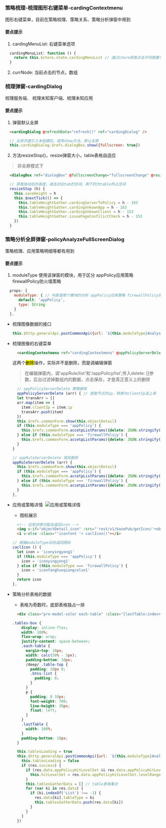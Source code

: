 
### 策略梳理-梳理图形右键菜单-cardingContextmenu

  图形右键菜单，目前在策略梳理、策略关系、策略分析弹窗中用到

  #### 要点提示

  1. cardingMenuList: 右键菜单选项

  ```js
    cardingMenuList: function () {
      return this.$store.state.cardingMenuList // 通过store获取点击不同图像节点位置时的菜单列表
    }
  ```

  2. currNode: 当前点击的节点，数组

  <!-- :::tip cardingMenuList: 右键菜单选项

  技术实现业务，业务验证技术，技术促进业务发展，业务发展促进技术进步的良性循环

  ::: -->

### 梳理弹窗-cardingDialog

梳理服务端、 梳理未知客户端、梳理未知应用

  #### 要点提示

  1. 弹窗默认全屏

  ```html
    <cardingDialog @refreshData="refresh()" ref="cardingDialog" />
  ```


  ```js
    // 业务页面引入本组建后，调用show方法，默认全屏
    this.cardingDialog.$refs.dialogBox.show({fullscreen: true})
  ```

  2. 方法resizeStop()，resize弹窗大小，table表格自适应

  > 非全屏模式下
  
  ```html
    <dialogBox ref="dialogBox" @fullscreenChange="fullscreenChange" @resizeStop="resizeStop" :dialogTitle="cardData.cardingtTitle" width='800px' :initDialogHeight='543'>
  ```

  ```js
    // 获取拖动后的高度，减去对应tab的空间，剩下的为table所占空间
    resizeStop (h) {
      this.saveHeight = h
      this.$nextTick(() => {
        this.tableHeightGather.cardingServerToPolicy = h - 193
        this.tableHeightGather.cardingUnkownApp = h - 163
        this.tableHeightGather.cardingUnkownClient = h - 153
        this.tableHeightGather.issuePageConfilictCheck = h - 153
      })
    }
  ```

### 策略分析全屏弹窗-policyAnalyzeFullScreenDialog

策略梳理、应用策略明细等都有用到

#### 要点提示

1. moduleType 使用该弹窗的模块，用于区分 appPolicy应用策略 firewallPolicy防火墙策略

  ```js
    props: {
      moduleType: { // 判断是那个模块的分析 appPolicy应用策略 firewallPolicy防火墙策略
        default: 'appPolicy',
        type: String
      }
    },
  ```

  - 梳理图像数据的接口

    ```js
    this.$http.generalApi.postCommonApi({url: `${this.moduleType}Analysis/carding`, data: {...params, ...{showAnyClientDetail: this.showAnyClientDetail}}})
    ```

  - 梳理图像的右键菜单

    ```html
      <cardingContextmenu ref="cardingContextmenu" @appPolicyServerDelete="appPolicyServerDelete" @appRuleServerDelete="appRuleServerDelete" />
    ```
    这两个<mark>删除</mark>操作，实际并不是删除，而是调编辑弹窗
    > 在编辑弹窗内，调'appRule/list'和'/appPolicy/list',传入delete: []参数，后台过滤掉数组内的数据，点击保存，才是真正意义上的删除

    ```js
      // appPolicyServerDelete 策略删除
      appPolicyServerDelete (arr) { // 提取节点的ip，转换为clientIp送上来
      let transArr = []
      arr.map(item => {
        item.clientIp = item.ip
        transArr.push(item)
      })
      this.$refs.commonForm.show(this.objectDetail)
      if (this.moduleType === 'appPolicy') {
        this.$refs.commonForm.accetpListParams({delete: JSON.stringify(transArr)}, 'appPolicy')
      } else if (this.moduleType === 'firewallPolicy') {
        this.$refs.commonForm.accetpListParams({delete: JSON.stringify(transArr)}, 'policyService')
      }
    }
    ```

    ```js
    // appRuleServerDelete 规则删除
    appRuleServerDelete (arr) {
      this.$refs.commonForm.show(this.objectDetail)
      if (this.moduleType === 'appPolicy') {
        this.$refs.commonForm.accetpListParams({delete: JSON.stringify(arr)}, 'appRule')
      } else if (this.moduleType === 'firewallPolicy') {
        this.$refs.commonForm.accetpListParams({delete: JSON.stringify(arr)}, 'policyService')
      }
    },
    ```

  - 应用或策略详情
    <img scr="./img/detail.png">
    ![应用或策略详情](/images/detail.png)
    * 图标展示

    ```html
      <!-- 应用详情可能会返回icon -->
      <img v-if="objectDetail.icon" :src="'rest/v1/basePub/getIcon/'+objectDetail.icon" alt="">
      <i v-else :class="'iconfont '+ caclIcon()"></i>
    ```

    ```js
    // 根据moduleType动态返回图标
    caclIcon () {
      let icon = 'iconyingyong1'
      if (this.moduleType === 'appPolicy') {
        icon = 'iconyingyong1'
      } else if (this.moduleType === 'firewallPolicy') {
        icon = 'iconfanghuoqiangcelve1'
      }
      return icon
    },
    ```

  - 策略分析表格的数据
    * 表格为奇数时，底部表格独占一排

    ```html
      <div class="pro-model-color each-table" :class="{lastTable:index+1 === tablesGatherData.length && tablesGatherData.length%2}" :key="table.id">
    ```

    ```css
    .tables-box {
        display: inline-flex;
        width: 100%;
        flex-wrap: wrap;
        justify-content: space-between;
        .each-table {
          margin-top: 10px;
          width: calc(50% - 5px);
          padding-bottom: 10px;
          /deep/ .table-top {
            padding: 10px 0;
            .btns-list {
              padding: 0;
            }
          }
          p {
            padding: 0 10px;
            font-weight: 700;
            line-height: 30px;
            float: left;
          }
        }
        .lastTable {
          width: 100%;
        }
        padding-bottom: 10px;
      }
    ```

    ```js
      this.tablesLoading = true
      this.$http.generalApi.postCommonApi({url: `${this.moduleType}Analysis/analysis`, data: {...this.params, ...{showAnyClientDetail: this.showAnyClientDetail}}}).then(res => {
        this.tablesLoading = false
        if (res.success) {
          if (res.data.appPolicyHitLevelSet && res.data.appPolicyHitLevelSet.levelRange) { // 策略命中等级颜色设置
            this.hitLevelSet = res.data.appPolicyHitLevelSet.levelRange
          }
          this.tablesGatherData = [] // table表格集合
          for (var ki in res.data) {
            if (ki.indexOf('List') !== -1) {
              res.data[ki].tableType = ki
              this.tablesGatherData.push(res.data[ki])
            }
          }
        }
      })
    ```


  